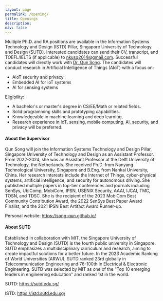 ```yaml
---
layout: page
permalink: /opening/
title: Openings
description: 
nav: false
---
```


Multiple Ph.D. and RA positions are available in the Information Systems Technology and Design (ISTD) Pillar, Singapore University of Technology and Design (SUTD). Interested candidates can send their CV, transcript, and TOEFL/IELTS (if applicable) to <nkusq2014@gmail.com>. Successful candidates will directly work with [Dr. Qun Song](https://song-qun.github.io/). The candidates will conduct research in Artificial Intelligence of Things (AIoT) with a focus on:

<!-- - Reliable design of AIoT systems, including components of robustness, security, privacy, computing, etc.
- AI for autonomous cyber-physical systems, e.g., autonomous vehicles.
- Embedded AI for IoT systems. -->

- AIoT security and privacy
- Embedded AI for IoT systems
- AI for sensing systems

Eligibility:

- A bachelor's or master's degree in CS/EE/Math or related fields.
- Solid programming skills and prototyping capabilities.
- Knowledgeable in machine learning and deep learning.
- Research experience in IoT, sensing, mobile computing, AI, security, and privacy will be preferred.

<!-- The successful candidate will be offered a 4-year contract. Salary and benefits are in accordance with the Collective Labour Agreement for Dutch Universities, increasing from around 2,400 euros per month in the first year to around 3,100 euros in the fourth year.  -->

#### About the Supervisor ####
Qun Song will join the Information Systems Technology and Design Pillar, Singapore University of Technology and Design as an Assistant Professor. From 2022-2024, she was an Assistant Professor at the Delft University of Technology, the Netherlands. She received Ph.D. from Nanyang Technological University, Singapore and B.Eng. from Nankai University, China. Her research interests include the Internet of Things, cyber-physical systems, artificial intelligence, and security for autonomous driving. She published multiple papers in top-tier conferences and journals including SenSys, UbiComp, MobiCom, IPSN, USENIX Security, AAAI, IJCAI, TMC, TOSN, and TDSC. She is the recipient of the 2023 MobiCom Best Community Contribution Award, the 2022 SenSys Best Paper Award Finalist, and the 2021 IPSN Best Artifact Award Runner-up.

Personal website: https://song-qun.github.io/

#### About SUTD ####
Established in collaboration with MIT, the Singapore University of Technology and Design (SUTD) is the fourth public university in Singapore. SUTD emphasizes a multidisciplinary curriculum and research, aiming to create impactful solutions for a better future. In the 2023 Academic Ranking of World Universities (ARWU), SUTD ranked 23rd globally in Telecommunication Engineering and 76-100th in Electrical & Electronic Engineering. SUTD was selected by MIT as one of the "Top 10 emerging leaders in engineering education" and ranked 1st in the world.
<!-- According to the "Global state of the art in engineering education" report released by MIT in 2018, SUTD was selected as the "Top 10 emerging leaders in engineering education" in the world and ranked 1st. -->
<!-- TU Delft is the oldest and largest Dutch public technical university, located in Delft, Netherlands. According to 2022 QS World University Rankings, TU Delft is ranked 10th for Engineering & Technology globally. The Embedded Systems Group of TU Delft is a world-leading research group in the fields of embedded systems, mobile computing, and networking. The group has strong publication records in top-tier conferences including SIGCOMM, MobiCom, SenSys, IPSN, UbiComp, INFOCOM, SIGMETRICS, etc. The MobiCom 2020 Best Paper and Best Paper Runner-Up are awarded to the group members. Ph.D. graduates and postdocs from the group found jobs in Google, Meta, Amazon, Samsung, and MSR as well as assistant professor positions in world-famous universities including TU Delft, University of Trento, and Wageningen University. Note that Dutch language is not required for the candidate since the Netherlands is the top English-Speaking country outside the Anglosphere and English is the official working language at TU Delft. -->

<!-- <img src="/assets/img/tud.jpg" alt="drawing" width="750"/>
<img src="/assets/img/delft.jpg" alt="drawing" width="750"/> -->

SUTD: https://sutd.edu.sg/

ISTD: https://istd.sutd.edu.sg/

